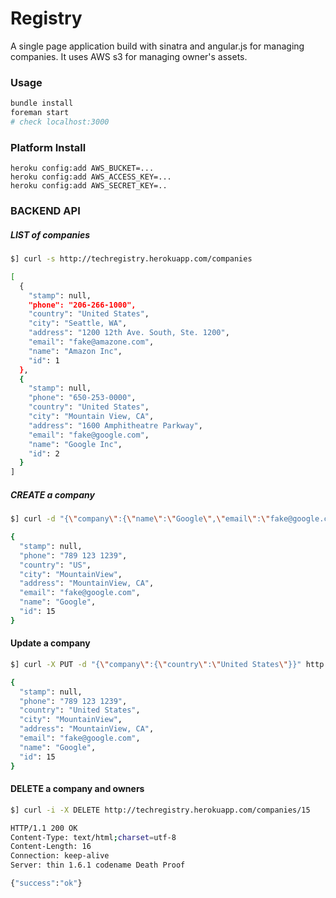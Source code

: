 Registry
========
A single page application build with sinatra and angular.js for managing companies. It uses AWS s3 for managing owner's assets.

### Usage

``` bash
bundle install
foreman start
# check localhost:3000
```

### Platform Install
```
heroku config:add AWS_BUCKET=...
heroku config:add AWS_ACCESS_KEY=...
heroku config:add AWS_SECRET_KEY=..
```

### BACKEND API

##### LIST of companies
``` bash
$] curl -s http://techregistry.herokuapp.com/companies
```
```bash
[
  {
    "stamp": null,
    "phone": "206-266-1000",
    "country": "United States",
    "city": "Seattle, WA",
    "address": "1200 12th Ave. South, Ste. 1200",
    "email": "fake@amazone.com",
    "name": "Amazon Inc",
    "id": 1
  },
  {
    "stamp": null,
    "phone": "650-253-0000",
    "country": "United States",
    "city": "Mountain View, CA",
    "address": "1600 Amphitheatre Parkway",
    "email": "fake@google.com",
    "name": "Google Inc",
    "id": 2
  }
]
```

##### CREATE a company
``` bash
$] curl -d "{\"company\":{\"name\":\"Google\",\"email\":\"fake@google.com\",\"address\":\"MountainView, CA\",\"phone\":\"789 123 1239\",\"city\":\"MountainView\",\"country\":\"US\"}}" http://techregistry.herokuapp.com/companies
```
``` bash
{
  "stamp": null,
  "phone": "789 123 1239",
  "country": "US",
  "city": "MountainView",
  "address": "MountainView, CA",
  "email": "fake@google.com",
  "name": "Google",
  "id": 15
}
```
#### Update a company
``` bash
$] curl -X PUT -d "{\"company\":{\"country\":\"United States\"}}" http://techregistry.herokuapp.com/companies/15
```
``` bash
{
  "stamp": null,
  "phone": "789 123 1239",
  "country": "United States",
  "city": "MountainView",
  "address": "MountainView, CA",
  "email": "fake@google.com",
  "name": "Google",
  "id": 15
}
```

#### DELETE a company and owners
```bash
$] curl -i -X DELETE http://techregistry.herokuapp.com/companies/15
```
``` bash
HTTP/1.1 200 OK
Content-Type: text/html;charset=utf-8
Content-Length: 16
Connection: keep-alive
Server: thin 1.6.1 codename Death Proof

{"success":"ok"}
```




